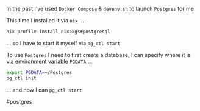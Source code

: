 In the past I've used `Docker Compose` & `devenv.sh` to launch `Postgres` for me

This time I installed it via `nix` ...

```sh
nix profile install nixpkgs#postgresql
```

... so I have to start it myself via `pg_ctl start`

To use `Postgres` I need to first create a database,  I can specify where it is via environment variable `PGDATA` ...

```sh
export PGDATA=~/Postgres
pg_ctl init
```

... and now I can `pg_ctl start`

#postgres
